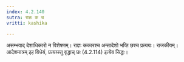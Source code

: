 ```yaml
---
index: 4.2.140
sutra: राज्ञः क च
vritti: kashika

---
```

असम्भवाद् देशाधिकारो न विशेषणम्। राज्ञः ककारश्च अन्तादेशो भव्ति छश्च प्रत्ययः। राजकीयम्। आदेशमात्रम् इह विधेयं, प्रत्यय्स्तु वृद्धाच् छः (4.2.114) इत्येव सिद्धः।